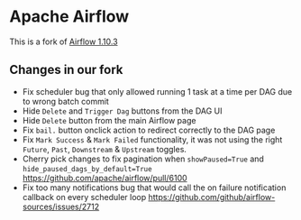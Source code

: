<!--
Licensed to the Apache Software Foundation (ASF) under one
or more contributor license agreements.  See the NOTICE file
distributed with this work for additional information
regarding copyright ownership.  The ASF licenses this file
to you under the Apache License, Version 2.0 (the
"License"); you may not use this file except in compliance
with the License.  You may obtain a copy of the License at

  http://www.apache.org/licenses/LICENSE-2.0

Unless required by applicable law or agreed to in writing,
software distributed under the License is distributed on an
"AS IS" BASIS, WITHOUT WARRANTIES OR CONDITIONS OF ANY
KIND, either express or implied.  See the License for the
specific language governing permissions and limitations
under the License.
-->

# Apache Airflow

This is a fork of [Airflow 1.10.3](https://github.com/apache/airflow/tree/1.10.3)

## Changes in our fork

- Fix scheduler bug that only allowed running 1 task at a time per DAG due to wrong batch commit
- Hide `Delete` and `Trigger Dag` buttons from the DAG UI
- Hide `Delete` button from the main Airflow page
- Fix `bail.` button onclick action to redirect correctly to the DAG page
- Fix `Mark Success` & `Mark Failed` functionality, it was not using the right `Future`, `Past`, `Downstream` & `Upstream` toggles.
- Cherry pick changes to fix pagination when `showPaused=True` and `hide_paused_dags_by_default=True` https://github.com/apache/airflow/pull/6100
- Fix too many notifications bug that would call the on failure notification callback on every scheduler loop https://github.com/github/airflow-sources/issues/2712

